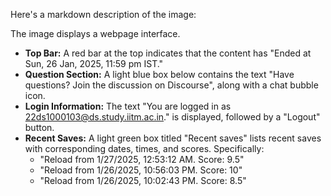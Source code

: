 Here's a markdown description of the image:

The image displays a webpage interface.

*   **Top Bar:** A red bar at the top indicates that the content has "Ended at Sun, 26 Jan, 2025, 11:59 pm IST."
*   **Question Section:** A light blue box below contains the text "Have questions? Join the discussion on Discourse", along with a chat bubble icon.
*   **Login Information:** The text "You are logged in as 22ds1000103@ds.study.iitm.ac.in." is displayed, followed by a "Logout" button.
*   **Recent Saves:** A light green box titled "Recent saves" lists recent saves with corresponding dates, times, and scores. Specifically:
    *   "Reload from 1/27/2025, 12:53:12 AM. Score: 9.5"
    *   "Reload from 1/26/2025, 10:56:03 PM. Score: 10"
    *   "Reload from 1/26/2025, 10:02:43 PM. Score: 8.5"
